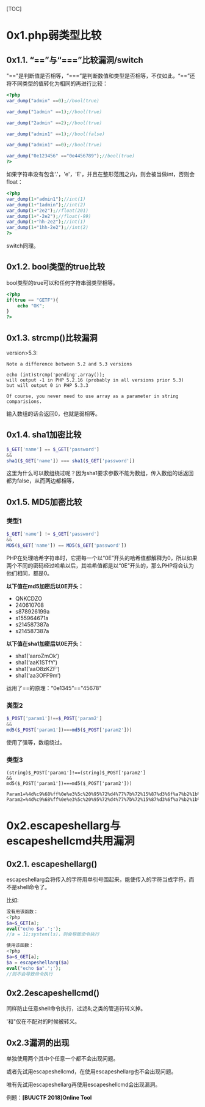 [TOC]



# 0x1.php弱类型比较

## 0x1.1. “\==”与“\===”比较漏洞/switch

"\=="是判断值是否相等，“\===”是判断数值和类型是否相等，不仅如此，“\==”还将不同类型的值转化为相同的再进行比较：

```php
<?php  
var_dump("admin" ==0);//bool(true)

var_dump("1admin" ==1);//bool(true)

var_dump("2admin" ==2);//bool(true)

var_dump("admin1" ==1);//bool(false) 

var_dump("admin1" ==0);//bool(true)

var_dump("0e123456" =="0e4456789");//bool(true)
?>
```

如果字符串没有包含'.'，'e'，'E'，并且在整形范围之内，则会被当做int，否则会float：

```php
<?php  
var_dump(1+"admin1");//int(1) 
var_dump(1+"1admin");//int(2) 
var_dump(1+"2e2");//float(201)
var_dump(1+"-2e2");//float(-99)
var_dump(1+"hh-2e2");//int(1) 
var_dump(1+"1hh-2e2");//int(2) 
?>
```

switch同理。

## 0x1.2. bool类型的true比较

bool类型的true可以和任何字符串弱类型相等。

```php
<?php  
if(true == "GETF"){
	echo "OK";
}
?>
```



## 0x1.3. strcmp()比较漏洞

version>5.3:

```
Note a difference between 5.2 and 5.3 versions  
  
echo (int)strcmp('pending',array());  
will output -1 in PHP 5.2.16 (probably in all versions prior 5.3)  
but will output 0 in PHP 5.3.3  
  
Of course, you never need to use array as a parameter in string comparisions.
```

输入数组的话会返回0，也就是弱相等。

## 0x1.4. sha1加密比较

```php
$_GET['name'] == $_GET['password']
&&
sha1($_GET['name']) === sha1($_GET['password'])
```

这里为什么可以数组绕过呢？因为sha1要求参数不能为数组，传入数组的话返回都为false，从而两边都相等，

## 0x1.5. MD5加密比较

### 类型1

```php
$_GET['name'] != $_GET['password']
&&
MD5($_GET['name']) == MD5($_GET['password'])
```

PHP在处理哈希字符串时，它把每一个以“0E”开头的哈希值都解释为0，所以如果两个不同的密码经过哈希以后，其哈希值都是以“0E”开头的，那么PHP将会认为他们相同，都是0。

**以下值在md5加密后以0E开头：**

-   QNKCDZO
-   240610708
-   s878926199a
-   s155964671a
-   s214587387a
-   s214587387a

**以下值在sha1加密后以0E开头：**

-   sha1(‘aaroZmOk’)
-   sha1(‘aaK1STfY’)
-   sha1(‘aaO8zKZF’)
-   sha1(‘aa3OFF9m’)

运用了\==的原理：“0e1345”\=="45678"

### 类型2

```php
$_POST['param1']!==$_POST['param2'] 
&& 
md5($_POST['param1'])===md5($_POST['param2']))
```

使用了强等，数组绕过。

### 类型3

```
(string)$_POST['param1']!==(string)$_POST['param2'] 
&& 
md5($_POST['param1'])===md5($_POST['param2']))
```

```
Param1=%4d%c9%68%ff%0e%e3%5c%20%95%72%d4%77%7b%72%15%87%d3%6f%a7%b2%1b%dc%56%b7%4a%3d%c0%78%3e%7b%95%18%af%bf%a2%00%a8%28%4b%f3%6e%8e%4b%55%b3%5f%42%75%93%d8%49%67%6d%a0%d1%55%5d%83%60%fb%5f%07%fe%a2
Param2=%4d%c9%68%ff%0e%e3%5c%20%95%72%d4%77%7b%72%15%87%d3%6f%a7%b2%1b%dc%56%b7%4a%3d%c0%78%3e%7b%95%18%af%bf%a2%02%a8%28%4b%f3%6e%8e%4b%55%b3%5f%42%75%93%d8%49%67%6d%a0%d1%d5%5d%83%60%fb%5f%07%fe%a2
```



# 0x2.escapeshellarg与escapeshellcmd共用漏洞

## 0x2.1. escapeshellarg()

escapeshellarg会将传入的字符用单引号围起来，能使传入的字符当成字符，而不是shell命令了。

比如:

```php
没有用该函数：
<?php
$a=$_GET[a];
eval("echo $a".';');
//a = 11;system(ls)，则会导致命令执行

使用该函数：
<?php
$a=$_GET[a];
$a = escapeshellarg($a)
eval("echo $a".';');
//则不会导致命令执行
```

## 0x2.2escapeshellcmd()

同样防止任意shell命令执行，过滤&;之类的管道符转义掉。

'和"仅在不配对的时候被转义。

## 0x2.3漏洞的出现

单独使用两个其中个任意一个都不会出现问题。

或者先试用escapeshellcmd，在使用escapeshellarg也不会出现问题。

唯有先试用escapeshellarg再使用escapeshellcmd会出现漏洞。

例题：**[BUUCTF 2018]Online Tool**
